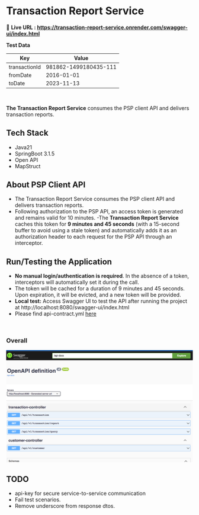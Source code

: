 # Transaction Report Service

🚀 **Live URL : https://transaction-report-service.onrender.com/swagger-ui/index.html**


**Test Data**

| Key           | Value                 |
|---------------|-----------------------|
| transactionId | 981862-1499180435-111 |
| fromDate      | 2016-01-01            |
| toDate        | 2023-11-13            |

<br/>

**The Transaction Report Service** consumes the PSP client API and delivers transaction reports.

## Tech Stack

- Java21 
- SpringBoot 3.1.5
- Open API
- MapStruct

## About PSP Client API
- The Transaction Report Service consumes the PSP client API and delivers transaction reports.
- Following authorization to the PSP API, an access token is generated and remains valid for 10 minutes.
-The **Transaction Report Service** caches this token for **9 minutes and 45 seconds** (with a 15-second buffer to avoid using a stale token) and automatically adds it as an authorization header to each request for the PSP API through an interceptor.

## Run/Testing the Application

- **No manual login/authentication is required**. In the absence of a token, interceptors will automatically set it during
  the call.
- The token will be cached for a duration of 9 minutes and 45 seconds. Upon expiration, it will be evicted, and a new
  token will be provided.
- **Local test:** Access Swagger UI to test the API after running the project at http://localhost:8080/swagger-ui/index.html
- Please find api-contract.yml [here](src/main/resources/api-contract.yml)

<br/> 

 

### Overall

![img.png](doc/swagger.png)
 

## TODO

- api-key for secure service-to-service communication
- Fail test scenarios.
- Remove underscore from response dtos.

